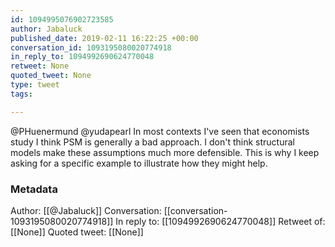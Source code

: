 ```yaml
---
id: 1094995076902723585
author: Jabaluck
published_date: 2019-02-11 16:22:25 +00:00
conversation_id: 1093195080020774918
in_reply_to: 1094992690624770048
retweet: None
quoted_tweet: None
type: tweet
tags:

---
```


@PHuenermund @yudapearl In most contexts I've seen that economists study I think PSM is generally a bad approach.  I don't think structural models make these assumptions much more defensible. This is why I keep asking for a specific example to illustrate how they might help.

### Metadata

Author: [[@Jabaluck]]
Conversation: [[conversation-1093195080020774918]]
In reply to: [[1094992690624770048]]
Retweet of: [[None]]
Quoted tweet: [[None]]
